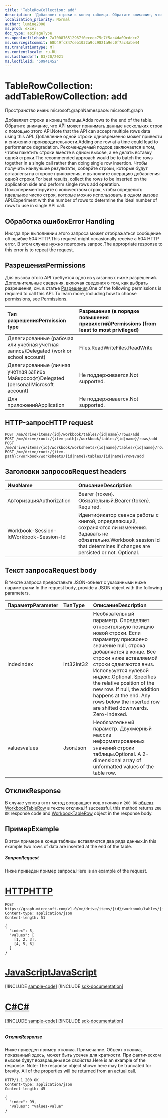 ```yaml
---
title: 'TableRowCollection: add'
description: 'Добавляет строки в конец таблицы. Обратите внимание, что API может принимать данные нескольких строк с помощью этого API. Добавление одной строки одновременно может привести к снижению производительности. Рекомендуемый подход заключается в том, чтобы пакетить строки вместе в одном вызове, а не делать вставку одной строки. Чтобы получить наилучшие результаты, соберйте строки, которые будут вставлены на стороне приложения, и выполните операцию добавления одной строки. Поэкспериментируйте с количеством строк, чтобы определить идеальное число строк, которые можно использовать в одном вызове API. '
localization_priority: Normal
author: lumine2008
ms.prod: excel
doc_type: apiPageType
ms.openlocfilehash: 7a700876512967f0eceec75c7f5ac4da09cddcc2
ms.sourcegitcommit: 68b49fc847ceb1032a9cc9821a9ec0f7ac4abe44
ms.translationtype: MT
ms.contentlocale: ru-RU
ms.lasthandoff: 03/20/2021
ms.locfileid: "50941452"
---
```

# <a name="tablerowcollection-add"></a><span data-ttu-id="fdf9b-108">TableRowCollection: add</span><span class="sxs-lookup"><span data-stu-id="fdf9b-108">TableRowCollection: add</span></span>

<span data-ttu-id="fdf9b-109">Пространство имен: microsoft.graph</span><span class="sxs-lookup"><span data-stu-id="fdf9b-109">Namespace: microsoft.graph</span></span>

<span data-ttu-id="fdf9b-110">Добавляет строки в конец таблицы.</span><span class="sxs-lookup"><span data-stu-id="fdf9b-110">Adds rows to the end of the table.</span></span> <span data-ttu-id="fdf9b-111">Обратите внимание, что API может принимать данные нескольких строк с помощью этого API.</span><span class="sxs-lookup"><span data-stu-id="fdf9b-111">Note that the API can accept multiple rows data using this API.</span></span> <span data-ttu-id="fdf9b-112">Добавление одной строки одновременно может привести к снижению производительности.</span><span class="sxs-lookup"><span data-stu-id="fdf9b-112">Adding one row at a time could lead to performance degradation.</span></span> <span data-ttu-id="fdf9b-113">Рекомендуемый подход заключается в том, чтобы пакетить строки вместе в одном вызове, а не делать вставку одной строки.</span><span class="sxs-lookup"><span data-stu-id="fdf9b-113">The recommended approach would be to batch the rows together in a single call rather than doing single row insertion.</span></span> <span data-ttu-id="fdf9b-114">Чтобы получить наилучшие результаты, соберйте строки, которые будут вставлены на стороне приложения, и выполните операцию добавления одной строки.</span><span class="sxs-lookup"><span data-stu-id="fdf9b-114">For best results, collect the rows to be inserted on the application side and perform single rows add operation.</span></span> <span data-ttu-id="fdf9b-115">Поэкспериментируйте с количеством строк, чтобы определить идеальное число строк, которые можно использовать в одном вызове API.</span><span class="sxs-lookup"><span data-stu-id="fdf9b-115">Experiment with the number of rows to determine the ideal number of rows to use in single API call.</span></span> 

## <a name="error-handling"></a><span data-ttu-id="fdf9b-116">Обработка ошибок</span><span class="sxs-lookup"><span data-stu-id="fdf9b-116">Error Handling</span></span>

<span data-ttu-id="fdf9b-117">Иногда при выполнении этого запроса может отображаться сообщение об ошибке 504 HTTP.</span><span class="sxs-lookup"><span data-stu-id="fdf9b-117">This request might occasionally receive a 504 HTTP error.</span></span> <span data-ttu-id="fdf9b-118">В этом случае нужно повторить запрос.</span><span class="sxs-lookup"><span data-stu-id="fdf9b-118">The appropriate response to this error is to repeat the request.</span></span>

## <a name="permissions"></a><span data-ttu-id="fdf9b-119">Разрешения</span><span class="sxs-lookup"><span data-stu-id="fdf9b-119">Permissions</span></span>
<span data-ttu-id="fdf9b-p104">Для вызова этого API требуется одно из указанных ниже разрешений. Дополнительные сведения, включая сведения о том, как выбрать разрешения, см. в статье [Разрешения](/graph/permissions-reference).</span><span class="sxs-lookup"><span data-stu-id="fdf9b-p104">One of the following permissions is required to call this API. To learn more, including how to choose permissions, see [Permissions](/graph/permissions-reference).</span></span>

|<span data-ttu-id="fdf9b-122">Тип разрешения</span><span class="sxs-lookup"><span data-stu-id="fdf9b-122">Permission type</span></span>      | <span data-ttu-id="fdf9b-123">Разрешения (в порядке повышения привилегий)</span><span class="sxs-lookup"><span data-stu-id="fdf9b-123">Permissions (from least to most privileged)</span></span>              |
|:--------------------|:---------------------------------------------------------|
|<span data-ttu-id="fdf9b-124">Делегированные (рабочая или учебная учетная запись)</span><span class="sxs-lookup"><span data-stu-id="fdf9b-124">Delegated (work or school account)</span></span> | <span data-ttu-id="fdf9b-125">Files.ReadWrite</span><span class="sxs-lookup"><span data-stu-id="fdf9b-125">Files.ReadWrite</span></span>    |
|<span data-ttu-id="fdf9b-126">Делегированные (личная учетная запись Майкрософт)</span><span class="sxs-lookup"><span data-stu-id="fdf9b-126">Delegated (personal Microsoft account)</span></span> | <span data-ttu-id="fdf9b-127">Не поддерживается.</span><span class="sxs-lookup"><span data-stu-id="fdf9b-127">Not supported.</span></span>    |
|<span data-ttu-id="fdf9b-128">Для приложений</span><span class="sxs-lookup"><span data-stu-id="fdf9b-128">Application</span></span> | <span data-ttu-id="fdf9b-129">Не поддерживается.</span><span class="sxs-lookup"><span data-stu-id="fdf9b-129">Not supported.</span></span> |

## <a name="http-request"></a><span data-ttu-id="fdf9b-130">HTTP-запрос</span><span class="sxs-lookup"><span data-stu-id="fdf9b-130">HTTP request</span></span>
<!-- { "blockType": "ignored" } -->
```http
POST /me/drive/items/{id}/workbook/tables/{id|name}/rows/add
POST /me/drive/root:/{item-path}:/workbook/tables/{id|name}/rows/add
POST /me/drive/items/{id}/workbook/worksheets/{id|name}/tables/{id|name}/rows/add
POST /me/drive/root:/{item-path}:/workbook/worksheets/{id|name}/tables/{id|name}/rows/add

```
## <a name="request-headers"></a><span data-ttu-id="fdf9b-131">Заголовки запросов</span><span class="sxs-lookup"><span data-stu-id="fdf9b-131">Request headers</span></span>
| <span data-ttu-id="fdf9b-132">Имя</span><span class="sxs-lookup"><span data-stu-id="fdf9b-132">Name</span></span>       | <span data-ttu-id="fdf9b-133">Описание</span><span class="sxs-lookup"><span data-stu-id="fdf9b-133">Description</span></span>|
|:---------------|:----------|
| <span data-ttu-id="fdf9b-134">Авторизация</span><span class="sxs-lookup"><span data-stu-id="fdf9b-134">Authorization</span></span>  | <span data-ttu-id="fdf9b-p105">Bearer {токен}. Обязательный.</span><span class="sxs-lookup"><span data-stu-id="fdf9b-p105">Bearer {token}. Required.</span></span> |
| <span data-ttu-id="fdf9b-137">Workbook-Session-Id</span><span class="sxs-lookup"><span data-stu-id="fdf9b-137">Workbook-Session-Id</span></span>  | <span data-ttu-id="fdf9b-p106">Идентификатор сеанса работы с книгой, определяющий, сохраняются ли изменения. Задавать не обязательно.</span><span class="sxs-lookup"><span data-stu-id="fdf9b-p106">Workbook session Id that determines if changes are persisted or not. Optional.</span></span>|

## <a name="request-body"></a><span data-ttu-id="fdf9b-140">Текст запроса</span><span class="sxs-lookup"><span data-stu-id="fdf9b-140">Request body</span></span>
<span data-ttu-id="fdf9b-141">В тексте запроса предоставьте JSON-объект с указанными ниже параметрами.</span><span class="sxs-lookup"><span data-stu-id="fdf9b-141">In the request body, provide a JSON object with the following parameters.</span></span>

| <span data-ttu-id="fdf9b-142">Параметр</span><span class="sxs-lookup"><span data-stu-id="fdf9b-142">Parameter</span></span>    | <span data-ttu-id="fdf9b-143">Тип</span><span class="sxs-lookup"><span data-stu-id="fdf9b-143">Type</span></span>   |<span data-ttu-id="fdf9b-144">Описание</span><span class="sxs-lookup"><span data-stu-id="fdf9b-144">Description</span></span>|
|:---------------|:--------|:----------|
|<span data-ttu-id="fdf9b-145">index</span><span class="sxs-lookup"><span data-stu-id="fdf9b-145">index</span></span>|<span data-ttu-id="fdf9b-146">Int32</span><span class="sxs-lookup"><span data-stu-id="fdf9b-146">Int32</span></span>|<span data-ttu-id="fdf9b-p107">Необязательный параметр. Определяет относительную позицию новой строки. Если параметру присвоено значение null, строка добавляется в конце. Все строки ниже вставляемой строки сдвигаются вниз. Используется нулевой индекс.</span><span class="sxs-lookup"><span data-stu-id="fdf9b-p107">Optional. Specifies the relative position of the new row. If null, the addition happens at the end. Any rows below the inserted row are shifted downwards. Zero-indexed.</span></span>|
|<span data-ttu-id="fdf9b-152">values</span><span class="sxs-lookup"><span data-stu-id="fdf9b-152">values</span></span>|<span data-ttu-id="fdf9b-153">Json</span><span class="sxs-lookup"><span data-stu-id="fdf9b-153">Json</span></span>|<span data-ttu-id="fdf9b-p108">Необязательный параметр. Двухмерный массив неформатированных значений строки таблицы.</span><span class="sxs-lookup"><span data-stu-id="fdf9b-p108">Optional. A 2-dimensional array of unformatted values of the table row.</span></span>|

## <a name="response"></a><span data-ttu-id="fdf9b-156">Отклик</span><span class="sxs-lookup"><span data-stu-id="fdf9b-156">Response</span></span>

<span data-ttu-id="fdf9b-157">В случае успеха этот метод возвращает код отклика и `200 OK` [объект WorkbookTableRow](../resources/tablerow.md) в тексте отклика.</span><span class="sxs-lookup"><span data-stu-id="fdf9b-157">If successful, this method returns `200 OK` response code and [WorkbookTableRow](../resources/tablerow.md) object in the response body.</span></span>

## <a name="example"></a><span data-ttu-id="fdf9b-158">Пример</span><span class="sxs-lookup"><span data-stu-id="fdf9b-158">Example</span></span>
<span data-ttu-id="fdf9b-159">В этом примере в конце таблицы вставляются два ряда данных.</span><span class="sxs-lookup"><span data-stu-id="fdf9b-159">In this example two rows of data are inserted at the end of the table.</span></span> 

##### <a name="request"></a><span data-ttu-id="fdf9b-160">Запрос</span><span class="sxs-lookup"><span data-stu-id="fdf9b-160">Request</span></span>
<span data-ttu-id="fdf9b-161">Ниже приведен пример запроса.</span><span class="sxs-lookup"><span data-stu-id="fdf9b-161">Here is an example of the request.</span></span>

# <a name="http"></a>[<span data-ttu-id="fdf9b-162">HTTP</span><span class="sxs-lookup"><span data-stu-id="fdf9b-162">HTTP</span></span>](#tab/http)
<!-- {
  "blockType": "request",
  "name": "tablerowcollection_add_2"
}-->
```http
POST https://graph.microsoft.com/v1.0/me/drive/items/{id}/workbook/tables/{id|name}/rows/add
Content-type: application/json
Content-length: 51

{
  "index": 5,
  "values": [
    [1, 2, 3],
    [4, 5, 6]
  ]
}
```
# <a name="javascript"></a>[<span data-ttu-id="fdf9b-163">JavaScript</span><span class="sxs-lookup"><span data-stu-id="fdf9b-163">JavaScript</span></span>](#tab/javascript)
[!INCLUDE [sample-code](../includes/snippets/javascript/tablerowcollection-add-2-javascript-snippets.md)]
[!INCLUDE [sdk-documentation](../includes/snippets/snippets-sdk-documentation-link.md)]

# <a name="c"></a>[<span data-ttu-id="fdf9b-164">C#</span><span class="sxs-lookup"><span data-stu-id="fdf9b-164">C#</span></span>](#tab/csharp)
[!INCLUDE [sample-code](../includes/snippets/csharp/tablerowcollection-add-2-csharp-snippets.md)]
[!INCLUDE [sdk-documentation](../includes/snippets/snippets-sdk-documentation-link.md)]

---


##### <a name="response"></a><span data-ttu-id="fdf9b-165">Отклик</span><span class="sxs-lookup"><span data-stu-id="fdf9b-165">Response</span></span>
<span data-ttu-id="fdf9b-p109">Ниже приведен пример отклика. Примечание. Объект отклика, показанный здесь, может быть усечен для краткости. При фактическом вызове будут возвращены все свойства.</span><span class="sxs-lookup"><span data-stu-id="fdf9b-p109">Here is an example of the response. Note: The response object shown here may be truncated for brevity. All of the properties will be returned from an actual call.</span></span>
<!-- {
  "blockType": "response",
  "truncated": true,
  "@odata.type": "microsoft.graph.workbookTableRow"
} -->
```http
HTTP/1.1 200 OK
Content-type: application/json
Content-length: 45

{
  "index": 99,
  "values": "values-value"
}
```

<!-- uuid: 8fcb5dbc-d5aa-4681-8e31-b001d5168d79
2015-10-25 14:57:30 UTC -->
<!-- {
  "type": "#page.annotation",
  "description": "TableRowCollection: add",
  "keywords": "",
  "section": "documentation",
  "suppressions": [
  ],
  "tocPath": ""
}-->

